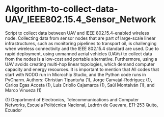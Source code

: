 # Algorithm-to-collect-data-UAV_IEEE802.15.4_Sensor_Network
Script to collect data between UAV and IEEE 802.15.4-enabled wireless node.
Collecting data from sensor nodes that are part of large-scale linear infrastructures, such as monitoring pipelines to transport oil, is challenging when wireless connectivity and the IEEE 802.15.4 standard are used. Due to rapid deployment, using unmanned aerial vehicles (UAVs) to collect data from the nodes is a low-cost and portable alternative. Furthermore, using a UAV avoids creating multi-hop linear topologies, which demand computer capacity and energy resources. It is important to mention that All codes that  start with NODO run in Microchip Studio, and the Python code runs in PyCharm.
Authors: Christian Tipantuña (1), Jorge Carvajal-Rodriguez (1),  Carlos Egas Acosta (1), Luis Criollo Cajamarca (1), Saúl Montalván (1), and  Marco Vinueza (1)

(1) Department of Electronics, Telecommunications and Computer Networks, Escuela Politécnica Nacional, Ladrón de Guevara, E11-253 Quito, Ecuador
